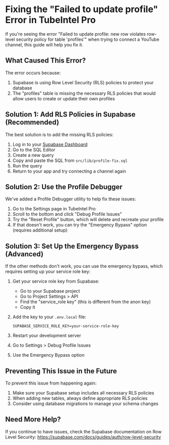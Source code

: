 # Fixing the "Failed to update profile" Error in TubeIntel Pro

If you're seeing the error "Failed to update profile: new row violates row-level security policy for table 'profiles'" when trying to connect a YouTube channel, this guide will help you fix it.

## What Caused This Error?

The error occurs because:

1. Supabase is using Row Level Security (RLS) policies to protect your database
2. The "profiles" table is missing the necessary RLS policies that would allow users to create or update their own profiles

## Solution 1: Add RLS Policies in Supabase (Recommended)

The best solution is to add the missing RLS policies:

1. Log in to your [Supabase Dashboard](https://app.supabase.com/)
2. Go to the SQL Editor
3. Create a new query
4. Copy and paste the SQL from `src/lib/profile-fix.sql`
5. Run the query
6. Return to your app and try connecting a channel again

## Solution 2: Use the Profile Debugger

We've added a Profile Debugger utility to help fix these issues:

1. Go to the Settings page in TubeIntel Pro
2. Scroll to the bottom and click "Debug Profile Issues"
3. Try the "Reset Profile" button, which will delete and recreate your profile
4. If that doesn't work, you can try the "Emergency Bypass" option (requires additional setup)

## Solution 3: Set Up the Emergency Bypass (Advanced)

If the other methods don't work, you can use the emergency bypass, which requires setting up your service role key:

1. Get your service role key from Supabase:
   - Go to your Supabase project
   - Go to Project Settings > API
   - Find the "service_role key" (this is different from the anon key)
   - Copy it

2. Add the key to your `.env.local` file:
   ```
   SUPABASE_SERVICE_ROLE_KEY=your-service-role-key
   ```

3. Restart your development server
4. Go to Settings > Debug Profile Issues
5. Use the Emergency Bypass option

## Preventing This Issue in the Future

To prevent this issue from happening again:

1. Make sure your Supabase setup includes all necessary RLS policies
2. When adding new tables, always define appropriate RLS policies
3. Consider using database migrations to manage your schema changes

## Need More Help?

If you continue to have issues, check the Supabase documentation on Row Level Security:
https://supabase.com/docs/guides/auth/row-level-security 